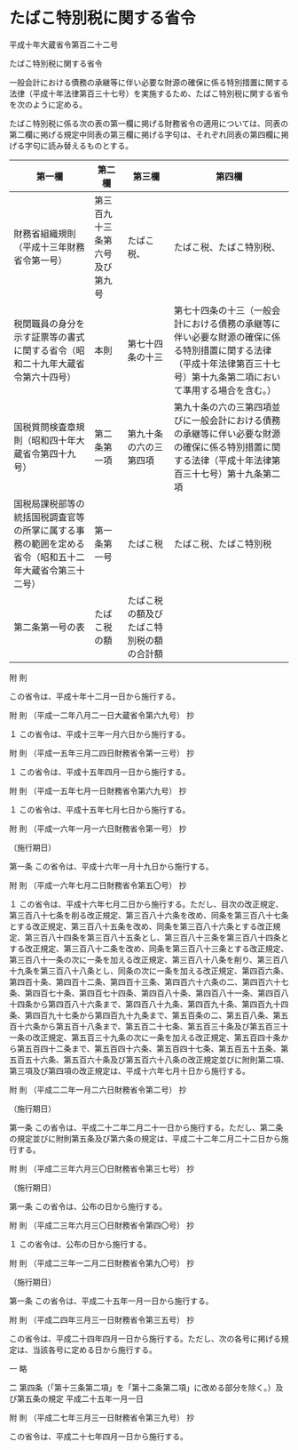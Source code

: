 # たばこ特別税に関する省令

平成十年大蔵省令第百二十二号

たばこ特別税に関する省令

一般会計における債務の承継等に伴い必要な財源の確保に係る特別措置に関する法律（平成十年法律第百三十七号）を実施するため、たばこ特別税に関する省令を次のように定める。

たばこ特別税に係る次の表の第一欄に掲げる財務省令の適用については、同表の第二欄に掲げる規定中同表の第三欄に掲げる字句は、それぞれ同表の第四欄に掲げる字句に読み替えるものとする。

第一欄 | 第二欄 | 第三欄 | 第四欄  
---|---|---|---  
財務省組織規則（平成十三年財務省令第一号） | 第三百九十三条第六号及び第九号 | たばこ税、 | たばこ税、たばこ特別税、  
税関職員の身分を示す証票等の書式に関する省令（昭和二十九年大蔵省令第六十四号） | 本則 | 第七十四条の十三 | 第七十四条の十三（一般会計における債務の承継等に伴い必要な財源の確保に係る特別措置に関する法律（平成十年法律第百三十七号）第十九条第二項において準用する場合を含む。）  
国税質問検査章規則（昭和四十年大蔵省令第四十九号） | 第二条第一項 | 第九十条の六の三第四項 | 第九十条の六の三第四項並びに一般会計における債務の承継等に伴い必要な財源の確保に係る特別措置に関する法律（平成十年法律第百三十七号）第十九条第二項  
国税局課税部等の統括国税調査官等の所掌に属する事務の範囲を定める省令（昭和五十二年大蔵省令第三十二号） | 第一条第一号 | たばこ税 | たばこ税、たばこ特別税  
第二条第一号の表 | たばこ税の額 | たばこ税の額及びたばこ特別税の額の合計額  
  
附 則

この省令は、平成十年十二月一日から施行する。

附 則 （平成一二年八月二一日大蔵省令第六九号） 抄

１ この省令は、平成十三年一月六日から施行する。

附 則 （平成一五年三月二四日財務省令第一三号） 抄

１ この省令は、平成十五年四月一日から施行する。

附 則 （平成一五年七月一日財務省令第六九号） 抄

１ この省令は、平成十五年七月七日から施行する。

附 則 （平成一六年一月一六日財務省令第一号） 抄

（施行期日）

第一条 この省令は、平成十六年一月十九日から施行する。

附 則 （平成一六年七月二日財務省令第五〇号） 抄

１ この省令は、平成十六年七月二日から施行する。ただし、目次の改正規定、第三百八十七条を削る改正規定、第三百八十六条を改め、同条を第三百八十七条とする改正規定、第三百八十五条を改め、同条を第三百八十六条とする改正規定、第三百八十四条を第三百八十五条とし、第三百八十三条を第三百八十四条とする改正規定、第三百八十二条を改め、同条を第三百八十三条とする改正規定、第三百八十一条の次に一条を加える改正規定、第三百八十八条を削り、第三百八十九条を第三百八十八条とし、同条の次に一条を加える改正規定、第四百六条、第四百十条、第四百十二条、第四百十三条、第四百六十六条の二、第四百六十七条、第四百七十条、第四百七十四条、第四百八十条、第四百八十一条、第四百八十四条から第四百八十六条まで、第四百八十九条、第四百九十条、第四百九十四条、第四百九十七条から第四百九十九条まで、第五百条の二、第五百八条、第五百十六条から第五百十八条まで、第五百二十七条、第五百三十条及び第五百三十一条の改正規定、第五百三十九条の次に一条を加える改正規定、第五百四十条から第五百四十二条まで、第五百四十六条、第五百四十七条、第五百五十五条、第五百五十六条、第五百六十条及び第五百六十八条の改正規定並びに附則第二項、第三項及び第四項の改正規定は、平成十六年七月十日から施行する。

附 則 （平成二二年一月二六日財務省令第二号） 抄

（施行期日）

第一条 この省令は、平成二十二年二月二十一日から施行する。ただし、第二条の規定並びに附則第五条及び第六条の規定は、平成二十二年二月二十二日から施行する。

附 則 （平成二三年六月三〇日財務省令第三七号） 抄

（施行期日）

第一条 この省令は、公布の日から施行する。

附 則 （平成二三年六月三〇日財務省令第四〇号） 抄

１ この省令は、公布の日から施行する。

附 則 （平成二三年一二月二日財務省令第九〇号） 抄

（施行期日）

第一条 この省令は、平成二十五年一月一日から施行する。

附 則 （平成二四年三月三一日財務省令第三五号） 抄

この省令は、平成二十四年四月一日から施行する。ただし、次の各号に掲げる規定は、当該各号に定める日から施行する。

一 略

二 第四条（「第十三条第二項」を「第十二条第二項」に改める部分を除く。）及び第五条の規定 平成二十五年一月一日

附 則 （平成二七年三月三一日財務省令第三九号） 抄

この省令は、平成二十七年四月一日から施行する。

